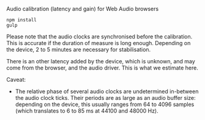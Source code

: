 Audio calibration (latency and gain) for Web Audio browsers

    npm install
    gulp

Please note that the audio clocks are synchronised before the
calibration. This is accurate if the duration of measure is long
enough. Depending on the device, 2 to 5 minutes are necessary for
stabilisation.

There is an other latency added by the device, which is unknown, and
may come from the browser, and the audio driver. This is what we
estimate here.

Caveat:

- The relative phase of several audio clocks are undetermined
  in-between the audio clock ticks. Their periods are as large as an
  audio buffer size: depending on the device, this usually ranges
  from 64 to 4096 samples (which translates to 6 to 85 ms at 44100 and
  48000 Hz).